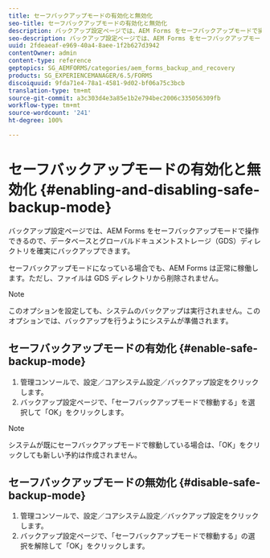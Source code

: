 ```yaml
---
title: セーフバックアップモードの有効化と無効化
seo-title: セーフバックアップモードの有効化と無効化
description: バックアップ設定ページでは、AEM Forms をセーフバックアップモードで操作できるので、データベースとグローバルドキュメントストレージ（GDS）ディレクトリを確実にバックアップできます。セーフバックアップモードを有効化および無効化する方法について説明します。
seo-description: バックアップ設定ページでは、AEM Forms をセーフバックアップモードで操作できるので、データベースとグローバルドキュメントストレージ（GDS）ディレクトリを確実にバックアップできます。セーフバックアップモードを有効化および無効化する方法について説明します。
uuid: 2fdeaeaf-e969-40a4-8aee-1f2b627d3942
contentOwner: admin
content-type: reference
geptopics: SG_AEMFORMS/categories/aem_forms_backup_and_recovery
products: SG_EXPERIENCEMANAGER/6.5/FORMS
discoiquuid: 9fda71e4-78a1-4581-9d02-bf06a75c3bcb
translation-type: tm+mt
source-git-commit: a3c303d4e3a85e1b2e794bec2006c335056309fb
workflow-type: tm+mt
source-wordcount: '241'
ht-degree: 100%

---
```



# セーフバックアップモードの有効化と無効化 {#enabling-and-disabling-safe-backup-mode}

バックアップ設定ページでは、AEM Forms をセーフバックアップモードで操作できるので、データベースとグローバルドキュメントストレージ（GDS）ディレクトリを確実にバックアップできます。

セーフバックアップモードになっている場合でも、AEM Forms は正常に稼働します。ただし、ファイルは GDS ディレクトリから削除されません。

>[!NOTE]
>
>このオプションを設定しても、システムのバックアップは実行されません。このオプションでは、バックアップを行うようにシステムが準備されます。

## セーフバックアップモードの有効化  {#enable-safe-backup-mode}

1. 管理コンソールで、設定／コアシステム設定／バックアップ設定をクリックします。
1. バックアップ設定ページで、「セーフバックアップモードで稼動する」を選択して「OK」をクリックします。

>[!NOTE]
>
>システムが既にセーフバックアップモードで稼動している場合は、「OK」をクリックしても新しい予約は作成されません。

## セーフバックアップモードの無効化  {#disable-safe-backup-mode}

1. 管理コンソールで、設定／コアシステム設定／バックアップ設定をクリックします。
1. バックアップ設定ページで、「セーフバックアップモードで稼動する」の選択を解除して「OK」をクリックします。

